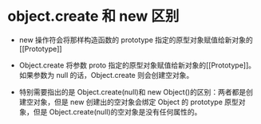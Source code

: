 # object.create 和 new 区别

- new 操作符会将那样构造函数的 prototype 指定的原型对象赋值给新对象的[[Prototype]]
- Object.create 将参数 proto 指定的原型对象赋值给新对象的[[Prototype]]。
  如果参数为 null 的话，Object.create 则会创建空对象。

- 特别需要指出的是 Object.create(null)和 new Object()的区别：两者都是创建空对象，但是 new 创建出的空对象会绑定 Object 的 prototype 原型对象，但是 Object.create(null)的空对象是没有任何属性的。

